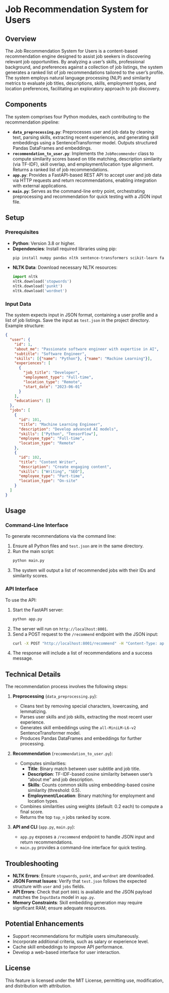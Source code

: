 # Job Recommendation System for Users

## Overview

The Job Recommendation System for Users is a content-based recommendation engine designed to assist job seekers in discovering relevant job opportunities. By analyzing a user’s skills, professional background, and preferences against a collection of job listings, the system generates a ranked list of job recommendations tailored to the user’s profile. The system employs natural language processing (NLP) and similarity metrics to evaluate job titles, descriptions, skills, employment types, and location preferences, facilitating an exploratory approach to job discovery.

## Components

The system comprises four Python modules, each contributing to the recommendation pipeline:

- **`data_preprocessing.py`**: Preprocesses user and job data by cleaning text, parsing skills, extracting recent experiences, and generating skill embeddings using a SentenceTransformer model. Outputs structured Pandas DataFrames and embeddings.
- **`recommendation_to_user.py`**: Implements the `JobRecommender` class to compute similarity scores based on title matching, description similarity (via TF-IDF), skill overlap, and employment/location type alignment. Returns a ranked list of job recommendations.
- **`app.py`**: Provides a FastAPI-based REST API to accept user and job data via HTTP requests and return recommendations, enabling integration with external applications.
- **`main.py`**: Serves as the command-line entry point, orchestrating preprocessing and recommendation for quick testing with a JSON input file.

## Setup

### Prerequisites

- **Python**: Version 3.8 or higher.
- **Dependencies**: Install required libraries using pip:
  ```bash
  pip install numpy pandas nltk sentence-transformers scikit-learn fastapi uvicorn pydantic
  ```
- **NLTK Data**: Download necessary NLTK resources:
  ```python
  import nltk
  nltk.download('stopwords')
  nltk.download('punkt')
  nltk.download('wordnet')
  ```

### Input Data

The system expects input in JSON format, containing a user profile and a list of job listings. Save the input as `test.json` in the project directory. Example structure:

```json
{
  "user": {
    "id": 1,
    "about_me": "Passionate software engineer with expertise in AI",
    "subtitle": "Software Engineer",
    "skills": [{"name": "Python"}, {"name": "Machine Learning"}],
    "experiences": [
      {
        "job_title": "Developer",
        "employment_type": "Full-time",
        "location_type": "Remote",
        "start_date": "2023-06-01"
      }
    ],
    "educations": []
  },
  "jobs": [
    {
      "id": 101,
      "title": "Machine Learning Engineer",
      "description": "Develop advanced AI models",
      "skills": ["Python", "TensorFlow"],
      "employee_type": "Full-time",
      "location_type": "Remote"
    },
    {
      "id": 102,
      "title": "Content Writer",
      "description": "Create engaging content",
      "skills": ["Writing", "SEO"],
      "employee_type": "Part-time",
      "location_type": "On-site"
    }
  ]
}
```

## Usage

### Command-Line Interface

To generate recommendations via the command line:
1. Ensure all Python files and `test.json` are in the same directory.
2. Run the main script:
   ```bash
   python main.py
   ```
3. The system will output a list of recommended jobs with their IDs and similarity scores.

### API Interface

To use the API:
1. Start the FastAPI server:
   ```bash
   python app.py
   ```
2. The server will run on `http://localhost:8001`.
3. Send a POST request to the `/recommend` endpoint with the JSON input:
   ```bash
   curl -X POST "http://localhost:8001/recommend" -H "Content-Type: application/json" -d @test.json
   ```
4. The response will include a list of recommendations and a success message.

## Technical Details

The recommendation process involves the following steps:

1. **Preprocessing** (`data_preprocessing.py`):
   - Cleans text by removing special characters, lowercasing, and lemmatizing.
   - Parses user skills and job skills, extracting the most recent user experience.
   - Generates skill embeddings using the `all-MiniLM-L6-v2` SentenceTransformer model.
   - Produces Pandas DataFrames and embeddings for further processing.

2. **Recommendation** (`recommendation_to_user.py`):
   - Computes similarities:
     - **Title**: Binary match between user subtitle and job title.
     - **Description**: TF-IDF-based cosine similarity between user’s “about me” and job description.
     - **Skills**: Counts common skills using embedding-based cosine similarity (threshold: 0.5).
     - **Employment/Location**: Binary matching for employment and location types.
   - Combines similarities using weights (default: 0.2 each) to compute a final score.
   - Returns the top `top_n` jobs ranked by score.

3. **API and CLI** (`app.py`, `main.py`):
   - `app.py` exposes a `/recommend` endpoint to handle JSON input and return recommendations.
   - `main.py` provides a command-line interface for quick testing.

## Troubleshooting

- **NLTK Errors**: Ensure `stopwords`, `punkt`, and `wordnet` are downloaded.
- **JSON Format Issues**: Verify that `test.json` follows the expected structure with `user` and `jobs` fields.
- **API Errors**: Check that port `8001` is available and the JSON payload matches the `InputData` model in `app.py`.
- **Memory Constraints**: Skill embedding generation may require significant RAM; ensure adequate resources.

## Potential Enhancements

- Support recommendations for multiple users simultaneously.
- Incorporate additional criteria, such as salary or experience level.
- Cache skill embeddings to improve API performance.
- Develop a web-based interface for user interaction.

## License

This feature is licensed under the MIT License, permitting use, modification, and distribution with attribution.